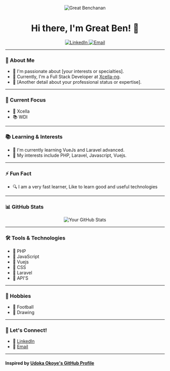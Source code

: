 <p align="center">
  <img src="https://your-image-url.com/your-image.png" alt="Great Benchanan" />
</p>

<h1 align="center">Hi there, I'm Great Ben! 👋</h1>

<p align="center">
  <a href="[https://www.linkedin.com/in/great](https://www.google.com/url?sa=t&source=web&rct=j&opi=89978449&url=https://ca.linkedin.com/in/benchanan-ken-idehen-8b27522aa&ved=2ahUKEwiauZTVoKiHAxW2MjQIHUy5BTQQFnoECBMQAQ&usg=AOvVaw1xpP7f7GTQVHD6s7Rd2uWx)">
    <img src="https://img.shields.io/badge/-LinkedIn-blue?style=flat&logo=Linkedin&logoColor=white" alt="LinkedIn" />
  </a>
  <a href="mailto:bchanan.boss@gmail.com">
    <img src="https://img.shields.io/badge/-Email-red?style=flat&logo=Gmail&logoColor=white" alt="Email" />
  </a>
</p>

---

### 🚀 About Me

- 🔭 I'm passionate about [your interests or specialties].
- 🌱 Currently, I'm a Full Stack Developer at [Xcella-ng](https://github.com/Xcella-ng).
- 💼 [Another detail about your professional status or expertise].

---

### 🌟 Current Focus

- 🎯 Xcella
- 📚 WDI

---

### 📚 Learning & Interests

- 🌱 I'm currently learning VueJs and Laravel advanced.
- 🚀 My interests include PHP, Laravel, Javascript, Vuejs.

---

### ⚡ Fun Fact

- 🔍 I am a very fast learner, Like to learn good and useful technologies

---

### 📊 GitHub Stats

<p align="center">
  <img src="https://github-readme-stats.vercel.app/api?username=Ben-Chanan008&show_icons=true&hide_border=true&theme=dark" alt="Your GitHub Stats" />
</p>

---

### 🛠️ Tools & Technologies

- 🚀 PHP
- 🚀 JavaScript
- 🚀 Vuejs
- 🚀 CSS
- 🚀 Laravel
- 🚀 API'S

---

### 🎨 Hobbies

- 🎨 Football
- 🎨 Drawing

---

### 🤝 Let's Connect!

- 📲 [LinkedIn](https://www.google.com/url?sa=t&source=web&rct=j&opi=89978449&url=https://ca.linkedin.com/in/benchanan-ken-idehen-8b27522aa&ved=2ahUKEwiauZTVoKiHAxW2MjQIHUy5BTQQFnoECBMQAQ&usg=AOvVaw1xpP7f7GTQVHD6s7Rd2uWx)
- 📧 [Email](mailto:bchanan.boss@gmail.com)

---

#### Inspired by [Udoka Okoye's GitHub Profile](https://github.com/udokaokoye)

